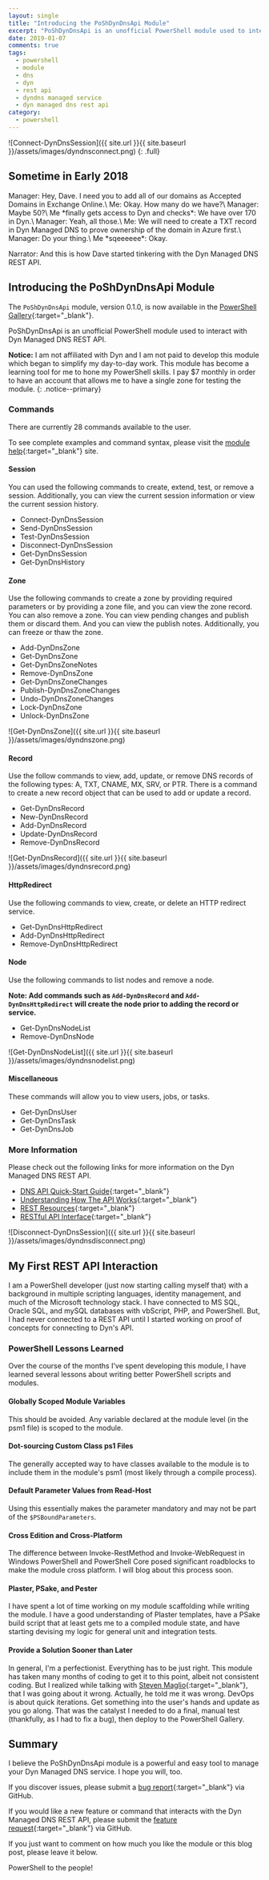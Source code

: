 ```yaml
---
layout: single
title: "Introducing the PoShDynDnsApi Module"
excerpt: "PoShDynDnsApi is an unofficial PowerShell module used to interact with Dyn Managed DNS REST API."
date: 2019-01-07
comments: true
tags:
  - powershell
  - module
  - dns
  - dyn
  - rest api
  - dyndns managed service
  - dyn managed dns rest api
category:
  - powershell
---
```


![Connect-DynDnsSession]({{ site.url }}{{ site.baseurl }}/assets/images/dyndnsconnect.png)
{: .full}

## Sometime in Early 2018

Manager: Hey, Dave. I need you to add all of our domains as Accepted Domains in Exchange Online.\\
Me: Okay. How many do we have?\\
Manager: Maybe 50?\\
Me \*finally gets access to Dyn and checks\*: We have over 170 in Dyn.\\
Manager: Yeah, all those.\\
Me: We will need to create a TXT record in Dyn Managed DNS to prove ownership of the domain in Azure first.\\
Manager: Do your thing.\\
Me \*sqeeeeee\*: Okay.

Narrator: And this is how Dave started tinkering with the Dyn Managed DNS REST API.

## Introducing the PoShDynDnsApi Module

The `PoShDynDnsApi` module, version 0.1.0, is now available in the [PowerShell Gallery][1]{:target="_blank"}.

PoShDynDnsApi is an unofficial PowerShell module used to interact with Dyn Managed DNS REST API.

**Notice:** I am not affiliated with Dyn and I am not paid to develop this module which began to simplify my day-to-day work. This module has become a learning tool for me to hone my PowerShell skills. I pay $7 monthly in order to have an account that allows me to have a single zone for testing the module.
{: .notice--primary}

### Commands

There are currently 28 commands available to the user.

To see complete examples and command syntax, please visit the [module help][2]{:target="_blank"} site.

#### Session

You can used the following commands to create, extend, test, or remove a session. Additionally, you can view the current session information or view the current session history.

* Connect-DynDnsSession
* Send-DynDnsSession
* Test-DynDnsSession
* Disconnect-DynDnsSession
* Get-DynDnsSession
* Get-DynDnsHistory

#### Zone

Use the following commands to create a zone by providing required parameters or by providing a zone file, and you can view the zone record. You can also remove a zone. You can view pending changes and publish them or discard them. And you can view the publish notes. Additionally, you can freeze or thaw the zone.

* Add-DynDnsZone
* Get-DynDnsZone
* Get-DynDnsZoneNotes
* Remove-DynDnsZone
* Get-DynDnsZoneChanges
* Publish-DynDnsZoneChanges
* Undo-DynDnsZoneChanges
* Lock-DynDnsZone
* Unlock-DynDnsZone

![Get-DynDnsZone]({{ site.url }}{{ site.baseurl }}/assets/images/dyndnszone.png)

#### Record

Use the follow commands to view, add, update, or remove DNS records of the following types: A, TXT, CNAME, MX, SRV, or PTR. There is a command to create a new record object that can be used to add or update a record.

* Get-DynDnsRecord
* New-DynDnsRecord
* Add-DynDnsRecord
* Update-DynDnsRecord
* Remove-DynDnsRecord

![Get-DynDnsRecord]({{ site.url }}{{ site.baseurl }}/assets/images/dyndnsrecord.png)

#### HttpRedirect

Use the following commands to view, create, or delete an HTTP redirect service.

* Get-DynDnsHttpRedirect
* Add-DynDnsHttpRedirect
* Remove-DynDnsHttpRedirect

#### Node

Use the following commands to list nodes and remove a node.

**Note: Add commands such as `Add-DynDnsRecord` and `Add-DynDnsHttpRedirect` will create the node prior to adding the record or service.**

* Get-DynDnsNodeList
* Remove-DynDnsNode

![Get-DynDnsNodeList]({{ site.url }}{{ site.baseurl }}/assets/images/dyndnsnodelist.png)

#### Miscellaneous

These commands will allow you to view users, jobs, or tasks.

* Get-DynDnsUser
* Get-DynDnsTask
* Get-DynDnsJob

### More Information

Please check out the following links for more information on the Dyn Managed DNS REST API.

* [DNS API Quick-Start Guide][3]{:target="_blank"}
* [Understanding How The API Works][4]{:target="_blank"}
* [REST Resources][5]{:target="_blank"}
* [RESTful API Interface][6]{:target="_blank"}

![Disconnect-DynDnsSession]({{ site.url }}{{ site.baseurl }}/assets/images/dyndnsdisconnect.png)

## My First REST API Interaction

I am a PowerShell developer (just now starting calling myself that) with a background in multiple scripting languages, identity management, and much of the Microsoft technology stack. I have connected to MS SQL, Oracle SQL, and mySQL databases with vbScript, PHP, and PowerShell. But, I had never connected to a REST API until I started working on proof of concepts for connecting to Dyn's API.

### PowerShell Lessons Learned

Over the course of the months I've spent developing this module, I have learned several lessons about writing better PowerShell scripts and modules.

#### Globally Scoped Module Variables

This should be avoided. Any variable declared at the module level (in the psm1 file) is scoped to the module.

#### Dot-sourcing Custom Class ps1 Files

The generally accepted way to have classes available to the module is to include them in the module's psm1 (most likely through a compile process).

#### Default Parameter Values from Read-Host

Using this essentially makes the parameter mandatory and may not be part of the `$PSBoundParameters`.

#### Cross Edition and Cross-Platform

The difference between Invoke-RestMethod and Invoke-WebRequest in Windows PowerShell and PowerShell Core posed significant roadblocks to make the module cross platform. I will blog about this process soon.

#### Plaster, PSake, and Pester

I have spent a lot of time working on my module scaffolding while writing the module. I have a good understanding of Plaster templates, have a PSake build script that at least gets me to a compiled module state, and have starting devising my logic for general unit and integration tests.

#### Provide a Solution Sooner than Later

In general, I'm a perfectionist. Everything has to be just right. This module has taken many months of coding to get it to this point, albeit not consistent coding. But I realized while talking with [Steven Maglio](http://stevenmaglio.blogspot.com/){:target="_blank"}, that I was going about it wrong. Actually, he told me it was wrong. DevOps is about quick iterations. Get something into the user's hands and update as you go along. That was the catalyst I needed to do a final, manual test (thankfully, as I had to fix a bug), then deploy to the PowerShell Gallery.

## Summary

I believe the PoShDynDnsApi module is a powerful and easy tool to manage your Dyn Managed DNS service. I hope you will, too.

If you discover issues, please submit a [bug report][7]{:target="_blank"} via GitHub.

If you would like a new feature or command that interacts with the Dyn Managed DNS REST API, please submit the [feature request][8]{:target="_blank"} via GitHub.

If you just want to comment on how much you like the module or this blog post, please leave it below.

PowerShell to the people!

[1]: http://bit.ly/PoShDynDnsApi
[2]: https://powershell.anovelidea.org/modulehelp/PoShDynDnsApi/
[3]: https://help.dyn.com/dns-api-guide/
[4]: https://help.dyn.com/understanding-works-api/
[5]: https://help.dyn.com/rest-resources/
[6]: https://help.dyn.com/rest/
[7]: https://github.com/thedavecarroll/PoShDynDnsApi/issues/new?labels=bug&template=bug_report.md&title=%5BBUG%5D
[8]: https://github.com/thedavecarroll/PoShDynDnsApi/issues/new?labels=enhancement&template=feature_request.md&title=%5BNew+Feature%5D
